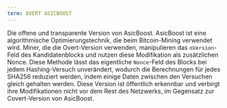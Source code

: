 ```yaml
---
term: OVERT ASICBOOST
---
```


Die offene und transparente Version von AsicBoost. AsicBoost ist eine algorithmische Optimierungstechnik, die beim Bitcoin-Mining verwendet wird. Miner, die die Overt-Version verwenden, manipulieren das `nVersion`-Feld des Kandidatenblocks und nutzen diese Modifikation als zusätzlichen Nonce. Diese Methode lässt das eigentliche `Nonce`-Feld des Blocks bei jedem Hashing-Versuch unverändert, wodurch die Berechnungen für jedes SHA256 reduziert werden, indem einige Daten zwischen den Versuchen gleich gehalten werden. Diese Version ist öffentlich erkennbar und verbirgt ihre Modifikationen nicht vor dem Rest des Netzwerks, im Gegensatz zur Covert-Version von AsicBoost.